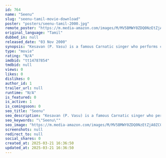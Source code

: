 ```yaml
---
id: 764
name: "Seenu"
slug: "seenu-tamil-movie-download"
poster: "posters/seenu-tamil-2000.jpg"
remote_poster: "https://m.media-amazon.com/images/M/MV5BMWY0ZDQ0NzEtZjA0ZC00ZTdkLTg1YTUtYmEwZDI0NmVlZGQ2XkEyXkFqcGdeQXVyMTEzNzg0Mjkx._V1_SX300.jpg"
original_language: "Tamil"
dubbed_in: null
released_date: "03 Nov 2000"
synopsis: "Kesavan (P. Vasu) is a famous Carnatic singer who performs concerts. He lives with his family, consisting of his wife and son. Seenu (Karthik) is his younger brother who leads a joyful life. Seenu is very much fond of Kesavan and ..."
type: "movie"
rating: "N/A"
imdbid: "tt14787854"
tmdbid: null
views: 0
likes: 0
dislikes: 0
author_id: 1
trailer_url: null
runtime: "N/A"
is_featured: 0
is_active: 1
is_comingsoon: 0
seo_title: "Seenu"
seo_description: "Kesavan (P. Vasu) is a famous Carnatic singer who performs concerts. He lives with his family, consisting of his wife and son. Seenu (Karthik) is his younger brother who leads a joyful life. Seenu is very much fond of Kesavan and ..."
seo_keywords: "\"Seenu\""
seo_image: "https://m.media-amazon.com/images/M/MV5BMWY0ZDQ0NzEtZjA0ZC00ZTdkLTg1YTUtYmEwZDI0NmVlZGQ2XkEyXkFqcGdeQXVyMTEzNzg0Mjkx._V1_SX300.jpg"
screenshots: null
redirect_to: null
social_shares: 0
created_at: 2025-03-21 16:36:50
updated_at: 2025-03-21 16:36:50
---
```


